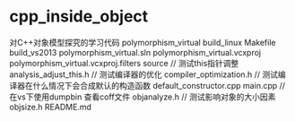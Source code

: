 # cpp_inside_object
对C++对象模型探究的学习代码
polymorphism_virtual
build_linux
    Makefile
build_vs2013
    polymorphism_virtual.sln
    polymorphism_virtual.vcxproj
    polymorphism_virtual.vcxproj.filters
source
    // 测试this指针调整
    analysis_adjust_this.h
    // 测试编译器的优化
    compiler_optimization.h
    // 测试编译器在什么情况下会合成默认的构造函数
    default_constructor.cpp
    main.cpp
    // 在vs下使用dumpbin 查看coff文件
    objanalyze.h
    // 测试影响对象的大小因素
    objsize.h
README.md

